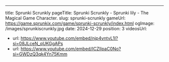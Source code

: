 ---
title: Sprunki Scrunkly 
pageTitle: Sprunki Scrunkly - Sprunki lily - The Magical Game Character.
slug: sprunki-scrunkly
gameUrl: https://game.sprunkix.com/game/sprunki-scrunkly/index.html
ogImage: /images/sprunkiscrunkly.jpg
date: 2024-12-29
position: 3
videosUrl:
  - url: https://www.youtube.com/embed/njp4vntvL1I?si=08JLceN_qUKGgAPs
  - url: https://www.youtube.com/embed/ICZlIpaC0No?si=GWDzQ3qk4Yn75Kmm